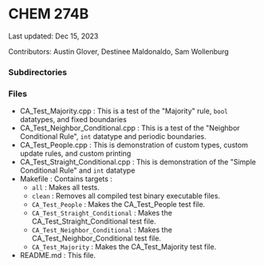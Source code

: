 # CHEM 274B

Last updated: Dec 15, 2023

Contributors: Austin Glover, Destinee Maldonaldo, Sam Wollenburg

### Subdirectories

### Files

- CA_Test_Majority.cpp : This is a test of the "Majority" rule, `bool` datatypes, and fixed boundaries 
- CA_Test_Neighbor_Conditional.cpp : This is a test of the "Neighbor Conditional Rule", `int` datatype and periodic boundaries. 
- CA_Test_People.cpp : This is demonstration of custom types, custom update rules, and custom printing
- CA_Test_Straight_Conditional.cpp : This is demonstration of the "Simple Conditional Rule" and `int` datatype
- Makefile : Contains targets :
  - `all` : Makes all tests.
  - `clean` : Removes all compiled test binary executable files.
  - `CA_Test_People` : Makes the CA_Test_People test file.
  - `CA_Test_Straight_Conditional` : Makes the CA_Test_Straight_Conditional test file.
  - `CA_Test_Neighbor_Conditional` : Makes the CA_Test_Neighbor_Conditional test file.
  - `CA_Test_Majority` : Makes the CA_Test_Majority test file.
- README.md : This file.
